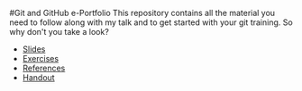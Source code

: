 #Git and GitHub e-Portfolio
This repository contains all the material you need to follow along with my talk and to get started with your git training.
So why don't you take a look?

- [Slides](Slides/GIT%20gud.pdf)
- [Exercises](exercises.md)
- [References](references.md)
- [Handout](handout.md)
